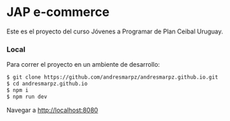# JAP e-commerce

Este es el proyecto del curso Jóvenes a Programar de Plan Ceibal Uruguay.

### Local

Para correr el proyecto en un ambiente de desarrollo:

```bash
$ git clone https://github.com/andresmarpz/andresmarpz.github.io.git
$ cd andresmarpz.github.io
$ npm i
$ npm run dev
```

Navegar a [http://localhost:8080](http://localhost:8080)

